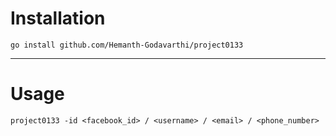 # Installation
```
go install github.com/Hemanth-Godavarthi/project0133
```
---

# Usage

```
project0133 -id <facebook_id> / <username> / <email> / <phone_number>
```
